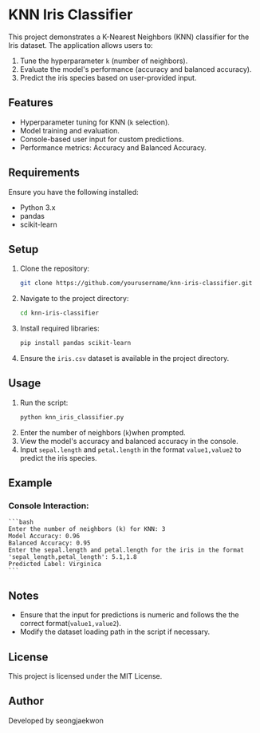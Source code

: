 
# KNN Iris Classifier

This project demonstrates a K-Nearest Neighbors (KNN) classifier for the Iris dataset. The application allows users to:
1. Tune the hyperparameter `k` (number of neighbors).
2. Evaluate the model's performance (accuracy and balanced accuracy).
3. Predict the iris species based on user-provided input.

## Features
- Hyperparameter tuning for KNN (`k` selection).
- Model training and evaluation.
- Console-based user input for custom predictions.
- Performance metrics: Accuracy and Balanced Accuracy.

## Requirements
Ensure you have the following installed:
- Python 3.x
- pandas
- scikit-learn

## Setup
1. Clone the repository:
   ```bash
   git clone https://github.com/yourusername/knn-iris-classifier.git
   ```
2. Navigate to the project directory:
   ```bash
   cd knn-iris-classifier
   ```
3. Install required libraries:
   ```bash
   pip install pandas scikit-learn
   ```
4. Ensure the `iris.csv` dataset is available in the project directory.

## Usage
1. Run the script:
   ```bash
   python knn_iris_classifier.py
   ```
2. Enter the number of neighbors (`k`)when prompted.
3. View the model's accuracy and balanced accuracy in the console.
4. Input `sepal.length` and `petal.length` in the format `value1,value2` to predict the iris species.

## Example
### Console Interaction:
    ```bash
    Enter the number of neighbors (k) for KNN: 3
    Model Accuracy: 0.96
    Balanced Accuracy: 0.95
    Enter the sepal.length and petal.length for the iris in the format    
    'sepal_length,petal_length': 5.1,1.8
    Predicted Label: Virginica
    ```

## Notes
- Ensure that the input for predictions is numeric and follows the the correct format(`value1,value2`).
- Modify the dataset loading path in the script if necessary.

## License
This project is licensed under the MIT License.

## Author
Developed by seongjaekwon

